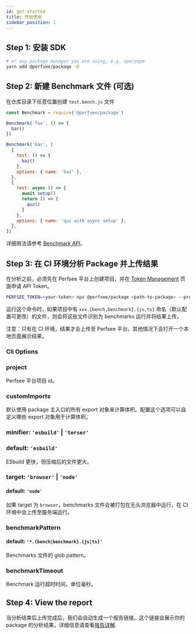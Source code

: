 ```yaml
---
id: get-started
title: 开始使用
sidebar_position: 1
---
```


## Step 1: 安装 SDK

```bash
# or any package manager you are using, e.g. npm/pnpm
yarn add @perfsee/package -D
```

## Step 2: 新建 Benchmark 文件 (可选)

在仓库目录下任意位置创建 `test.bench.js` 文件

```js
const Benchmark = require('@perfsee/package')

Benchmark('foo', () => {
  bar()
})

Benchmark('bar', [
  {
    test: () => {
      baz()
    },
    options: { name: 'baz' },
  },
  {
    test: async () => {
      await setup()
      return () => {
        quz()
      }
    },
    options: { name: 'quz with async setup' },
  },
])
```

详细用法请参考 [Benchmark API](./benchmark-api)。

## Step 3: 在 CI 环境分析 Package 并上传结果

在分析之前，必须先在 Perfsee 平台上创建项目，并在 [Token Management](https://perfsee.com/me/access-token) 页面申请 API Token。

```bash
PERFSEE_TOKEN=<your-token> npx @perfsee/package <path-to-package> --project=<perfsee-project-id>
```

运行这个命令时，如果项目中有 `xxx.{bench,benchmark}.{js,ts}` 命名（默认配置可更改）的文件，则会将这些文件识别为 benchmarks 运行并将结果上传。

注意：只有在 CI 环境，结果才会上传至 Perfsee 平台。其他情况下会打开一个本地页面展示结果。

### Cli Options

### project

Perfsee 平台项目 id。

### customImports

默认使用 package 主入口的所有 export 对象来计算体积。配置这个选项可以自定义哪些 export 对象用于计算体积。

### minifier: `'esbuild'` | `'terser'`

### default: `'esbuild'`

ESbuild 更快，但压缩后的文件更大。

### target: `'browser'` | `'node'`

#### default: `'node'`

如果 target 为 `browser`，benchmarks 文件会被打包在无头浏览器中运行，在 CI 环境中会上传至服务端运行。

### benchmarkPattern

#### default: `'*.{bench|benchmark}.{js|ts}'`

Benchmarks 文件的 glob pattern。

### benchmarkTimeout

Benchmark 运行超时时间。单位毫秒。

## Step 4: View the report

当分析结束后上传完成后，我们会自动生成一个报告链接。这个链接会展示你的 package 的分析结果。详细信息请查看[报告详解](./package-report).
